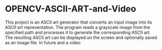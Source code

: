 # OPENCV-ASCII-ART-and-Video
This project is an ASCII art generator that converts an input image into its ASCII art representation. The program reads a grayscale image from the specified path and processes it to generate the corresponding ASCII art. The resulting ASCII art can be displayed on the screen and optionally saved as an image file. In future and a video
